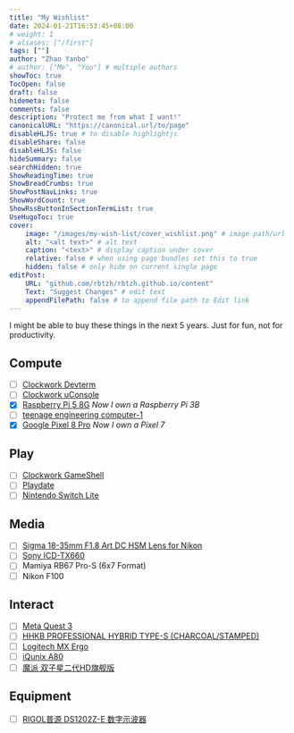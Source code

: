 ```yaml
---
title: "My Wishlist"
date: 2024-01-21T16:53:45+08:00
# weight: 1
# aliases: ["/first"]
tags: [""]
author: "Zhao Yanbo"
# author: ["Me", "You"] # multiple authors
showToc: true
TocOpen: false
draft: false
hidemeta: false
comments: false
description: "Protect me from what I want!"
canonicalURL: "https://canonical.url/to/page"
disableHLJS: true # to disable highlightjs
disableShare: false
disableHLJS: false
hideSummary: false
searchHidden: true
ShowReadingTime: true
ShowBreadCrumbs: true
ShowPostNavLinks: true
ShowWordCount: true
ShowRssButtonInSectionTermList: true
UseHugoToc: true
cover:
    image: "/images/my-wish-list/cover_wishlist.png" # image path/url
    alt: "<alt text>" # alt text
    caption: "<text>" # display caption under cover
    relative: false # when using page bundles set this to true
    hidden: false # only hide on current single page
editPost:
    URL: "github.com/rbtzh/rbtzh.github.io/content"
    Text: "Suggest Changes" # edit text
    appendFilePath: false # to append file path to Edit link
---
```


I might be able to buy these things in the next 5 years. Just for fun, not for productivity.

## Compute

- [ ] [Clockwork Devterm](https://www.clockworkpi.com/home-devterm)
- [ ] [Clockwork uConsole](https://www.clockworkpi.com/uconsole)
- [x] [Raspberry Pi 5 8G](https://www.raspberrypi.com/products/raspberry-pi-5/) *Now I own a Raspberry Pi 3B*
- [ ] [teenage engineering computer-1](https://teenage.engineering/products/computer-1)
- [x] [Google Pixel 8 Pro](https://store.google.com/us/product/pixel_8_pro?hl=en-US) *Now I own a Pixel 7*

## Play

- [ ] [Clockwork GameShell](https://www.clockworkpi.com/gameshell)
- [ ] [Playdate](https://play.date/)
- [ ] [Nintendo Switch Lite](https://www.nintendo.com/us/switch/lite/)

## Media

- [ ] [Sigma 18-35mm F1.8 Art DC HSM Lens for Nikon](https://sigma-global.com/en/lenses/a013_18_35_18/)
- [ ] [Sony ICD-TX660](https://electronics.sony.com/audio/walkman-digital-recorders/audio-digital-voice-recorders/p/icdtx660)
- [ ] Mamiya RB67 Pro-S (6x7 Format)
- [ ] Nikon F100

## Interact

- [ ] [Meta Quest 3](https://www.meta.com/quest/quest-3/)
- [ ] [HHKB PROFESSIONAL HYBRID TYPE-S (CHARCOAL/STAMPED)](https://hhkeyboard.us/hhkb/pro-hybrid-type-s/sku/cg01000-297201)
- [ ] [Logitech MX Ergo](https://www.logitech.com/en-us/products/mice/mx-ergo-wireless-trackball-mouse.html)
- [ ] [iQunix A80](https://iqunix.store/products/iqunix-a80-wireless-mechanical-keyboard-with-triple-mode-connection)
- [ ] [魔派 双子星二代HD旗舰版](https://item.jd.com/100079426684.html)

## Equipment

- [ ] [RIGOL普源 DS1202Z-E 数字示波器](https://www.rigolna.com/ds1000z/)
